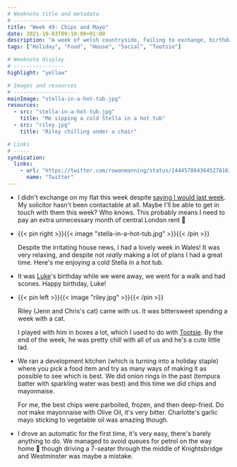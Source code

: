 ```yaml
---
# Weeknote title and metadata
# ---------------------------
title: "Week 49: Chips and Mayo"
date: 2021-10-03T09:10:00+01:00
description: "A week of welsh countryside, failing to exchange, birthday scones, a cute cat friend, perfecting some chips, and some sightseeing by car."
tags: ["Holiday", "Food", "House", "Social", "Tootsie"]

# Weeknote display
# ----------------
highlight: "yellow"

# Images and resources
# --------------------
mainImage: "stella-in-a-hot-tub.jpg"
resources:
  - src: "stella-in-a-hot-tub.jpg"
    title: "Me sipping a cold Stella in a hot tub"
  - src: "riley.jpg"
    title: "Riley chilling under a chair"

# Links
# -----
syndication:
  links:
    - url: "https://twitter.com/rowanmanning/status/1444578643645276161"
      name: "Twitter"
---
```


  * I didn't exchange on my flat this week despite [saying I would last week](/weeknotes/48/). My solicitor hasn't been contactable at all. Maybe I'll be able to get in touch with them this week? Who knows. This probably means I need to pay an extra unnecessary month of central London rent :tada:

  * {{< pin right >}}{{< image "stella-in-a-hot-tub.jpg" >}}{{< /pin >}}
  
    Despite the irritating house news, I had a lovely week in Wales! It was very relaxing, and despite not _really_ making a lot of plans I had a great time. Here's me enjoying a cold Stella in a hot tub.

  * It was [Luke](https://twitter.com/lucas42)'s birthday while we were away, we went for a walk and had scones. Happy birthday, Luke!

  * {{< pin left >}}{{< image "riley.jpg" >}}{{< /pin >}}
  
    Riley (Jenn and Chris's cat) came with us. It was bittersweet spending a week with a cat.
    
    I played with him in boxes a lot, which I used to do with [Tootsie](/tags/tootsie/). By the end of the week, he was pretty chill with all of us and he's a cute little lad.

  * We ran a development kitchen (which is turning into a holiday staple) where you pick a food item and try as many ways of making it as possible to see which is best. We did onion rings in the past (tempura batter with sparkling water was best) and this time we did chips and mayonnaise.

    For me, the best chips were parboiled, frozen, and then deep-fried. Do _not_ make mayonnaise with Olive Oil, it's very bitter. Charlotte's garlic mayo sticking to vegetable oil was amazing though.

  * I drove an automatic for the first time, it's very easy, there's barely anything to do. We managed to avoid queues for petrol on the way home :grimacing: though driving a 7-seater through the middle of Knightsbridge and Westminster was maybe a mistake.
